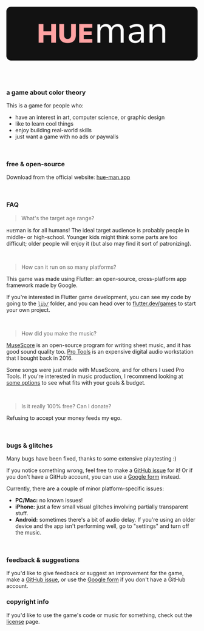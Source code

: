 ![hueman logo](.github/hueman.gif)

<br><br>

### a game about color theory

This is a game for people who:

- have an interest in art, computer science, or graphic design
- like to learn cool things
- enjoy building real-world skills
- just want a game with no ads or paywalls

<br>

### free & open-source

Download from the official website: [hue-man.app](https://hue-man.app/)

<br>

### FAQ

> What's the target age range?

ʜᴜᴇman is for all humans! The ideal target audience is probably people in middle- or high-school. Younger kids might think some parts are too difficult; older people will enjoy it (but also may find it sort of patronizing).

<br>

> How can it run on so many platforms?

This game was made using Flutter: an open-source, cross-platform app framework made by Google.

If you're interested in Flutter game development, you can see my code by going to the [`lib/`](lib/) folder, and you can head over to [flutter.dev/games](https://flutter.dev/games) to start your own project.

<br>

> How did you make the music?

[MuseScore](https://musescore.org/) is an open-source program for writing sheet music, and it has good sound quality too. [Pro Tools](https://www.avid.com/pro-tools) is an expensive digital audio workstation that I bought back in 2016.

Some songs were just made with MuseScore, and for others I used Pro Tools. If you're interested in music production, I recommend looking at [some options](https://www.google.com/search?q=digital+audio+workstation+options) to see what fits with your goals & budget.

<br>

> Is it really 100% free? Can I donate?

Refusing to accept your money feeds my ego.

<br>

### bugs & glitches

Many bugs have been fixed, thanks to some extensive playtesting :)

If you notice something wrong, feel free to make a [GitHub issue](https://github.com/nate-thegrate/hueman/issues/new?template=report-a-bug.md) for it! Or if you don't have a GitHub account, you can use a [Google form](https://docs.google.com/forms/d/e/1FAIpQLScZgqN19eIaV-MBxDuOAkcLfsZs7HHS_Wu_PCJVdTPBVC9Bkg/viewform) instead.

Currently, there are a couple of minor platform-specific issues:

- **PC/Mac:** no known issues!
- **iPhone:** just a few small visual glitches involving partially transparent stuff.
- **Android:** sometimes there's a bit of audio delay. If you're using an older device and the app isn't performing well, go to "settings" and turn off the music.

<br>

### feedback & suggestions

If you'd like to give feedback or suggest an improvement for the game, make a [GitHub issue](https://github.com/nate-thegrate/hueman/issues/new?template=anything.md), or use the [Google form](https://docs.google.com/forms/d/e/1FAIpQLScZgqN19eIaV-MBxDuOAkcLfsZs7HHS_Wu_PCJVdTPBVC9Bkg/viewform) if you don't have a GitHub account.

### copyright info

If you'd like to use the game's code or music for something, check out the [license](LICENSE.md) page.
